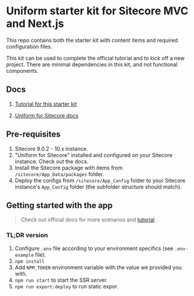 # Uniform starter kit for Sitecore MVC and Next.js

This repo contains both the starter kit with content items and required configuration files.

This kit can be used to complete the official tutorial and to kick off a new project. There are minimal dependencies in this kit, and not functional components.

## Docs

1. [Tutorial for this starter kit](https://docs.uniform.dev/sitecore/deploy/getting-started/sitecore-mvc-tutorial)

1. [Uniform for Sitecore docs](https://docs.uniform.dev/sitecore/deploy/introduction/)

## Pre-requisites
1. Sitecore 9.0.2 - 10.x instance.
1. "Uniform for Sitecore" installed and configured on your Sitecore instance. Check out the docs.
1. Install the Sitecore package with items from `/sitecore/App_Data/packages` folder.
1. Deploy the configs from `/sitecore/App_Config` folder to your Sitecore instance's `App_Config` folder (the subfolder structure should match).

## Getting started with the app

> Check out official docs for more scenarios and [tutorial](https://docs.uniform.dev/sitecore/deploy/getting-started/sitecore-mvc-tutorial).

### TL;DR version

1. Configure `.env` file according to your environment specifics (see `.env-example` file).
1. `npm install`
1. Add `NPM_TOKEN` environment variable with the value we provided you with.
1. `npm run start` to start the SSR server.
2. `npm run export:deploy` to run static expor.
